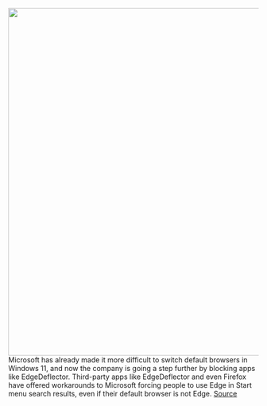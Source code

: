 <img src='https://cdn.vox-cdn.com/thumbor/wWTPmzP1D2l7VybODVOqJ50gDoQ=/0x0:2040x1360/1200x800/filters:focal(857x517:1183x843)/cdn.vox-cdn.com/uploads/chorus_image/image/70143562/acastro_200207_3900_Edge_0001.0.0.jpg' width='700px' /><br/>
Microsoft has already made it more difficult to switch default browsers in Windows 11, and now the company is going a step further by blocking apps like EdgeDeflector. Third-party apps like EdgeDeflector and even Firefox have offered workarounds to Microsoft forcing people to use Edge in Start menu search results, even if their default browser is not Edge.
<a href='https://www.theverge.com/2021/11/15/22782802/microsoft-block-edgedeflector-windows-11'> Source <a/>
